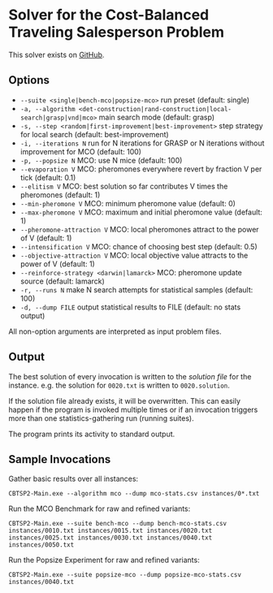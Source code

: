 # Solver for the Cost-Balanced Traveling Salesperson Problem

This solver exists on [GitHub](https://github.com/Animiral/CBTSP_P2).

## Options

* `--suite <single|bench-mco|popsize-mco>` run preset (default: single)
* `-a, --algorithm <det-construction|rand-construction|local-search|grasp|vnd|mco>` main search mode (default: grasp)
* `-s, --step <random|first-improvement|best-improvement>` step strategy for local search (default: best-improvement)
* `-i, --iterations N` run for N iterations for GRASP or N iterations without improvement for MCO (default: 100)
* `-p, --popsize N` MCO: use N mice (default: 100)
* `--evaporation V` MCO: pheromones everywhere revert by fraction V per tick (default: 0.1)
* `--elitism V` MCO: best solution so far contributes V times the pheromones (default: 1)
* `--min-pheromone V` MCO: minimum pheromone value (default: 0)
* `--max-pheromone V` MCO: maximum and initial pheromone value (default: 1)
* `--pheromone-attraction V` MCO: local pheromones attract to the power of V (default: 1)
* `--intensification V` MCO: chance of choosing best step (default: 0.5)
* `--objective-attraction V` MCO: local objective value attracts to the power of V (default: 1)
* `--reinforce-strategy <darwin|lamarck>` MCO: pheromone update source (default: lamarck)
* `-r, --runs N` make N search attempts for statistical samples (default: 100)
* `-d, --dump FILE` output statistical results to FILE (default: no stats output)

All non-option arguments are interpreted as input problem files.

## Output

The best solution of every invocation is written to the *solution file* for the instance.
e.g. the solution for `0020.txt` is written to `0020.solution`.

If the solution file already exists, it will be overwritten.
This can easily happen if the program is invoked multiple times or if an invocation triggers more than one statistics-gathering run (running suites).

The program prints its activity to standard output.

## Sample Invocations

Gather basic results over all instances:

```
CBTSP2-Main.exe --algorithm mco --dump mco-stats.csv instances/0*.txt
```

Run the MCO Benchmark for raw and refined variants:

```
CBTSP2-Main.exe --suite bench-mco --dump bench-mco-stats.csv instances/0010.txt instances/0015.txt instances/0020.txt instances/0025.txt instances/0030.txt instances/0040.txt instances/0050.txt
```

Run the Popsize Experiment for raw and refined variants:

```
CBTSP2-Main.exe --suite popsize-mco --dump popsize-mco-stats.csv instances/0040.txt
```
